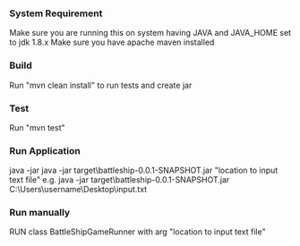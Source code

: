 ### System Requirement ###
Make sure you are running this on system having JAVA and JAVA_HOME set to jdk 1.8.x
Make sure you have apache maven installed

### Build ###
Run "mvn clean install" to run tests and create jar 

### Test ###
Run "mvn test"

### Run Application ###
java -jar java -jar target\battleship-0.0.1-SNAPSHOT.jar "location to input text file"
e.g. java -jar target\battleship-0.0.1-SNAPSHOT.jar C:\Users\username\Desktop\input.txt

### Run manually ###
RUN class BattleShipGameRunner with arg "location to input text file"